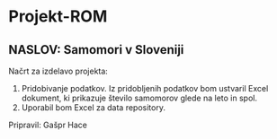 # Projekt-ROM
## NASLOV: Samomori v Sloveniji 
Načrt za izdelavo projekta:

1. Pridobivanje podatkov. Iz pridobljenih podatkov bom ustvaril Excel dokument, ki prikazuje število samomorov glede na leto in spol.
2. Uporabil bom Excel za data repository.

Pripravil: Gašpr Hace
